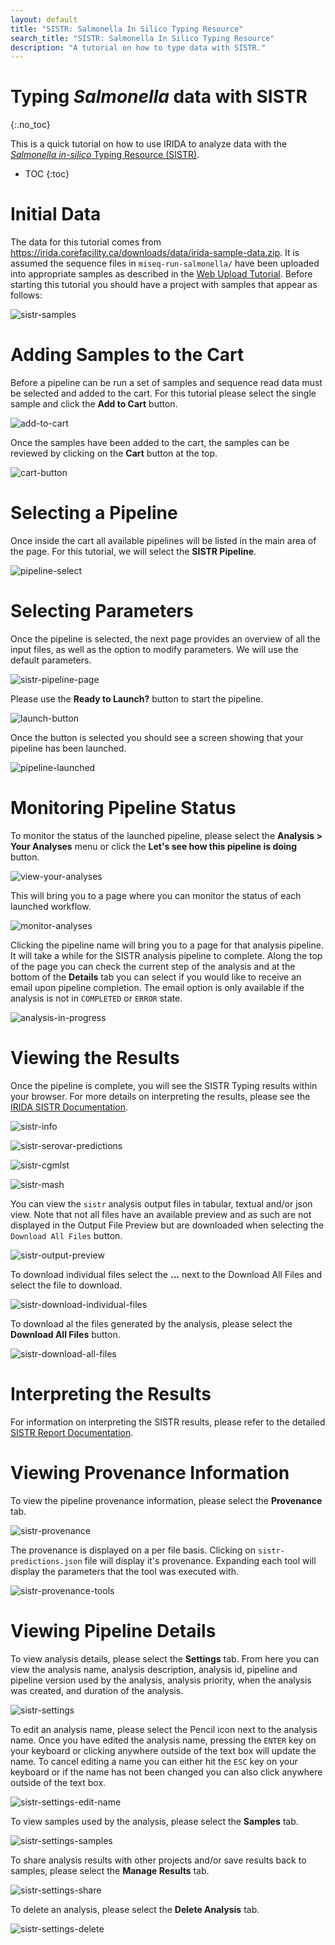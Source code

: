 ```yaml
---
layout: default
title: "SISTR: Salmonella In Silico Typing Resource"
search_title: "SISTR: Salmonella In Silico Typing Resource"
description: "A tutorial on how to type data with SISTR."
---
```


Typing *Salmonella* data with SISTR
===================================
{:.no_toc}

This is a quick tutorial on how to use IRIDA to analyze data with the [*Salmonella in-silico* Typing Resource (SISTR)][sistr-web].

* TOC
{:toc}

Initial Data
============

The data for this tutorial comes from <https://irida.corefacility.ca/downloads/data/irida-sample-data.zip>. It is assumed the sequence files in `miseq-run-salmonella/` have been uploaded into appropriate samples as described in the [Web Upload Tutorial][]. Before starting this tutorial you should have a project with samples that appear as follows:

![sistr-samples]

Adding Samples to the Cart
==========================

Before a pipeline can be run a set of samples and sequence read data must be selected and added to the cart. For this tutorial please select the single sample and click the **Add to Cart** button.

![add-to-cart]

Once the samples have been added to the cart, the samples can be reviewed by clicking on the **Cart** button at the top.

![cart-button]

Selecting a Pipeline
====================

Once inside the cart all available pipelines will be listed in the main area of the page. For this tutorial, we will select the **SISTR Pipeline**.

![pipeline-select]

Selecting Parameters
====================

Once the pipeline is selected, the next page provides an overview of all the input files, as well as the option to modify parameters. We will use the default parameters.

![sistr-pipeline-page]

Please use the **Ready to Launch?** button to start the pipeline.

![launch-button]

Once the button is selected you should see a screen showing that your pipeline has been launched.

![pipeline-launched]

Monitoring Pipeline Status
==========================

To monitor the status of the launched pipeline, please select the **Analysis > Your Analyses** menu or click the **Let's see how this pipeline is doing** button.

![view-your-analyses]

This will bring you to a page where you can monitor the status of each launched workflow.

![monitor-analyses]

Clicking the pipeline name will bring you to a page for that analysis pipeline. It will take a while for the SISTR analysis pipeline to complete. Along the top of the page you can check the current step of the analysis and at the bottom of the **Details** tab you can select if you would like to receive an email upon pipeline completion. The email option is only available if the analysis is not in `COMPLETED` or `ERROR` state.

![analysis-in-progress]

Viewing the Results
===================

Once the pipeline is complete, you will see the SISTR Typing results within your browser. For more details on interpreting the results, please see the [IRIDA SISTR Documentation][].

![sistr-info]

![sistr-serovar-predictions]

![sistr-cgmlst]

![sistr-mash]

You can view the `sistr` analysis output files in tabular, textual and/or json view. Note that not all files have an available preview and as such are not displayed in the Output File Preview but are downloaded when selecting the `Download All Files` button.

![sistr-output-preview]

To download individual files select the **...** next to the Download All Files and select the file to download.

![sistr-download-individual-files][]

To download al the files generated by the analysis, please select the **Download All Files** button.

![sistr-download-all-files][]


Interpreting the Results
========================

For information on interpreting the SISTR results, please refer to the detailed [SISTR Report Documentation][].

Viewing Provenance Information
==============================

To view the pipeline provenance information, please select the **Provenance** tab.

![sistr-provenance]

The provenance is displayed on a per file basis. Clicking on `sistr-predictions.json` file will display it's provenance. Expanding each tool will display the parameters that the tool was executed with.

![sistr-provenance-tools]


Viewing Pipeline Details
========================

To view analysis details, please select the **Settings** tab. From here you can view the analysis name, analysis description, analysis id, pipeline and pipeline version used by the analysis, analysis priority, when the analysis was created, and duration of the analysis.

![sistr-settings]

To edit an analysis name, please select the Pencil icon next to the analysis name. Once you have edited the analysis name, pressing the `ENTER` key on your keyboard or clicking anywhere outside of the text box will update the name. To cancel editing a name you can either hit the `ESC` key on your keyboard or if the name has not been changed you can also click anywhere outside of the text box.

![sistr-settings-edit-name]

To view samples used by the analysis, please select the **Samples** tab.

![sistr-settings-samples]

To share analysis results with other projects and/or save results back to samples, please select the **Manage Results** tab.

![sistr-settings-share]

To delete an analysis, please select the **Delete Analysis** tab.

![sistr-settings-delete]


[add-to-cart]: images/add-to-cart.png
[analysis-in-progress]: images/analysis-in-progress.png
[cart-button]: images/cart-button.png
[IRIDA SISTR Documentation]: ../../user/sistr/
[launch-button]: ../../../images/tutorials/common/pipelines/ready-to-launch-button.png
[monitor-analyses]: images/monitor-analyses.png
[pipeline-launched]: images/pipeline-launched.png
[pipeline-select]: images/pipeline-select.png
[sistr-info]: images/sistr-info.png
[sistr-cgmlst]: images/sistr-cgmlst.png
[sistr-download-all-files]: images/sistr-download-all-files.png
[sistr-download-individual-files]: images/sistr-download-individual-files.png
[sistr-mash]: images/sistr-mash.png
[sistr-output-preview]: images/sistr-output-preview.png
[sistr-pipeline-page]: images/sistr-pipeline-page.png
[sistr-provenance]: images/sistr-provenance.png
[sistr-provenance-tools]: images/sistr-provenance-tools.png
[sistr-samples]: images/sistr-samples.png
[sistr-serovar-predictions]: images/sistr-serovar-predictions.png
[sistr-settings]: images/sistr-settings.png
[sistr-settings-delete]: images/sistr-settings-delete.png
[sistr-settings-edit-name]: images/sistr-settings-edit-name.png
[sistr-settings-samples]: images/sistr-settings-samples.png
[sistr-settings-share]: images/sistr-settings-share.png
[sistr-web]: https://lfz.corefacility.ca/sistr-app/
[SISTR Report Documentation]: ../../user/sistr/#report
[view-your-analyses]: images/view-your-analyses.png
[Web Upload Tutorial]: ../web-upload/